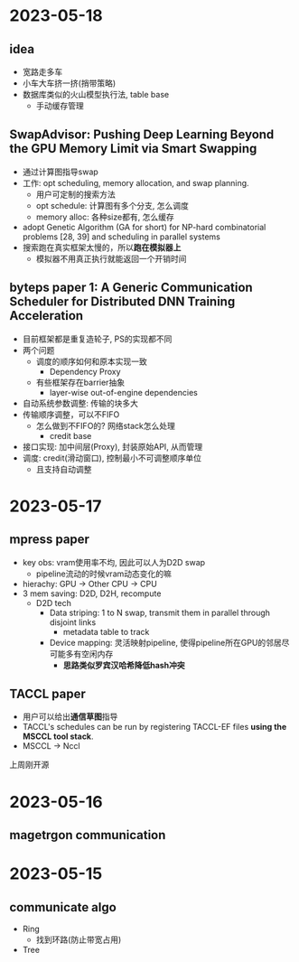 # 2023-05-18

## idea

- 宽路走多车
- 小车大车挤一挤(捎带策略)
- 数据库类似的火山模型执行法, table base
    * 手动缓存管理


## SwapAdvisor: Pushing Deep Learning Beyond the GPU Memory Limit via Smart Swapping

- 通过计算图指导swap
- 工作: opt scheduling, memory allocation, and swap planning.
    * 用户可定制的搜索方法
    * opt schedule: 计算图有多个分支, 怎么调度
    * memory alloc: 各种size都有, 怎么缓存
- adopt Genetic Algorithm (GA for short) for NP-hard combinatorial problems [28, 39] and scheduling in parallel systems
- 搜索跑在真实框架太慢的，所以**跑在模拟器上**
    * 模拟器不用真正执行就能返回一个开销时间


## byteps paper **1**: A Generic Communication Scheduler for Distributed DNN Training Acceleration

- 目前框架都是重复造轮子, PS的实现都不同
- 两个问题
    * 调度的顺序如何和原本实现一致
        + Dependency Proxy
    * 有些框架存在barrier抽象
        + layer-wise out-of-engine dependencies
- 自动系统参数调整: 传输的块多大
- 传输顺序调整，可以不FIFO
    * 怎么做到不FIFO的? 网络stack怎么处理
        * credit base
- 接口实现: 加中间层(Proxy), 封装原始API, 从而管理
- 调度: credit(滑动窗口), 控制最小不可调整顺序单位
    * 且支持自动调整


# 2023-05-17

## mpress paper

- key obs: vram使用率不均, 因此可以人为D2D swap
    * pipeline流动的时候vram动态变化的嘛
- hierachy: GPU -> Other CPU -> CPU
- 3 mem saving: D2D, D2H, recompute
    * D2D tech
        + Data striping: 1 to N swap, transmit them in parallel through disjoint links
            + metadata table to track
        + Device mapping: 灵活映射pipeline, 使得pipeline所在GPU的邻居尽可能多有空闲内存
            + **思路类似罗宾汉哈希降低hash冲突**


## TACCL paper

- 用户可以给出**通信草图**指导
- TACCL's schedules can be run by registering TACCL-EF files **using the MSCCL tool stack**.
- MSCCL -> Nccl

上周刚开源


# 2023-05-16

## magetrgon communication

# 2023-05-15

## communicate algo

- Ring
    * 找到环路(防止带宽占用)
- Tree







